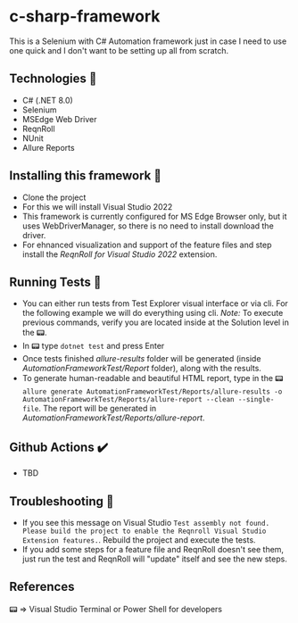 # c-sharp-framework
This is a Selenium with C# Automation framework just in case I need to use one quick and I don't want to be setting up all from scratch.

## Technologies 👾
- C# (.NET 8.0)
- Selenium
- MSEdge Web Driver
- ReqnRoll
- NUnit
- Allure Reports

## Installing this framework 💾
- Clone the project
- For this we will install Visual Studio 2022
- This framework is currently configured for MS Edge Browser only, but it uses WebDriverManager, so there  is no need to install download the driver.
- For ehnanced visualization and support of the feature files and step install the  _ReqnRoll for Visual Studio 2022_ extension.

## Running Tests 🏃
- You can either run tests from Test Explorer visual interface or via cli. For the following example we will do everything using cli. _Note:_ To execute previous commands, verify you are located inside at the Solution level in the 📟.
- In 📟 type `dotnet test` and press Enter
- Once tests finished _allure-results_ folder will be generated (inside _AutomationFrameworkTest/Report_ folder), along with the results.
- To generate human-readable and beautiful HTML report, type in the 📟 `allure generate AutomationFrameworkTest/Reports/allure-results -o AutomationFrameworkTest/Reports/allure-report --clean --single-file`. The report will be generated in _AutomationFrameworkTest/Reports/allure-report_.


## Github Actions ✔️
- TBD

## Troubleshooting 🔧
- If you see this message on Visual Studio `Test assembly not found. Please build the project to enable the Reqnroll Visual Studio Extension features.`. Rebuild the project and execute the tests. 
- If you add some steps for a feature file and ReqnRoll doesn't see them, just run the test and ReqnRoll will "update" itself and see the new steps.

## References
  📟 => Visual Studio Terminal or Power Shell for developers